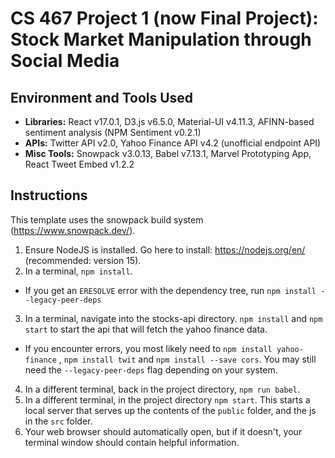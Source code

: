 # CS 467 Project 1 (now Final Project): Stock Market Manipulation through Social Media


## Environment and Tools Used
* __Libraries:__ React v17.0.1, D3.js v6.5.0, Material-UI v4.11.3, AFINN-based sentiment analysis (NPM Sentiment v0.2.1)
* __APIs:__ Twitter API v2.0, Yahoo Finance API v4.2 (unofficial endpoint API)
* __Misc Tools:__ Snowpack v3.0.13, Babel v7.13.1, Marvel Prototyping App, React Tweet Embed v1.2.2


## Instructions

This template uses the snowpack build system (https://www.snowpack.dev/).

1. Ensure NodeJS is installed.  Go here to install: https://nodejs.org/en/ (recommended: version 15).
2. In a terminal, `npm install`.
- If you get an `ERESOLVE` error with the dependency tree, run `npm install --legacy-peer-deps`
3. In a terminal, navigate into the stocks-api directory. `npm install` and `npm start` to start the api that will fetch the yahoo finance data.
- If you encounter errors, you most likely need to `npm install yahoo-finance` , `npm install twit` and `npm install --save cors`. You may still need the `--legacy-peer-deps` flag depending on your system.
4. In a different terminal, back in the project directory, `npm run babel`.
4. In a different terminal, in the project directory `npm start`. This starts a local server that serves up the contents of the `public` folder, and the js
in the `src` folder.
5. Your web browser should automatically open, but if it doesn't, your terminal window should contain helpful information.
